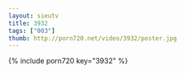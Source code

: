 ```yaml
--- 
layout: sieutv
title: 3932
tags: ["003"]
thumb: http://porn720.net/video/3932/poster.jpg
---
```

{% include porn720 key="3932" %} 
